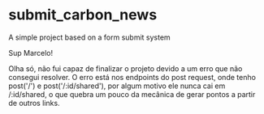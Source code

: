 # submit_carbon_news
A simple project based on a form submit system

Sup Marcelo!

Olha só, não fui capaz de finalizar o projeto devido a um erro que não consegui resolver.
O erro está nos endpoints do post request, onde tenho post('/') e post('/:id/shared'), por algum
motivo ele nunca cai em /:id/shared, o que quebra um pouco da mecânica de gerar pontos a partir de outros links.
